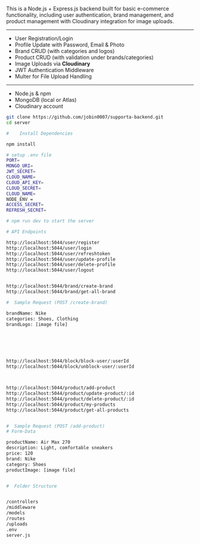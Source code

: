  <!-- E-Commerce Backend API -->

This is a Node.js + Express.js backend built for basic e-commerce functionality, including user authentication, brand management, and product management with Cloudinary integration for image uploads.

---

 <!-- Features -->

- User Registration/Login
- Profile Update with Password, Email & Photo
- Brand CRUD (with categories and logos)
- Product CRUD (with validation under brands/categories)
- Image Uploads via **Cloudinary**
- JWT Authentication Middleware
- Multer for File Upload Handling

---
 <!-- Setup Instructions -->



- Node.js & npm
- MongoDB (local or Atlas)
- Cloudinary account

 <!-- Installation -->

<!-- 1. Clone the Repository** -->
   ```bash
   git clone https://github.com/jobin0007/supporta-backend.git
   cd server

#    Install Dependencies

npm install

# setup .env file
PORT=
MONGO_URI=
JWT_SECRET=
CLOUD_NAME=
CLOUD_API_KEY=
CLOUD_SECRET=
CLOUD_NAME=
NODE_ENV =
ACCESS_SECRET=
REFRESH_SECRET=

# npm run dev to start the server

# API Endpoints

http://localhost:5044/user/register
http://localhost:5044/user/login
http://localhost:5044/user/refreshtoken
http://localhost:5044/user/update-profile
http://localhost:5044/user/delete-profile
http://localhost:5044/user/logout


http://localhost:5044/brand/create-brand
http://localhost:5044/brand/get-all-brand

#  Sample Request (POST /create-brand)

brandName: Nike
categories: Shoes, Clothing
brandLogo: [image file]






http://localhost:5044/block/block-user/:userId
http://localhost:5044/block/unblock-user/:userId



http://localhost:5044/product/add-product
http://localhost:5044/product/update-product/:id
http://localhost:5044/product/delete-product/:id
http://localhost:5044/product/my-products
http://localhost:5044/product/get-all-products


#  Sample Request (POST /add-product)
# Form-Data

productName: Air Max 270
description: Light, comfortable sneakers
price: 120
brand: Nike
category: Shoes
productImage: [image file]


#  Folder Structure


/controllers
/middleware
/models
/routes
/uploads
.env
server.js






